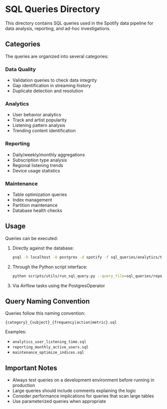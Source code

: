 # SQL Queries Directory

This directory contains SQL queries used in the Spotify data pipeline for data analysis, reporting, and ad-hoc investigations.

## Categories

The queries are organized into several categories:

### Data Quality
- Validation queries to check data integrity
- Gap identification in streaming history
- Duplicate detection and resolution

### Analytics
- User behavior analytics
- Track and artist popularity
- Listening pattern analysis
- Trending content identification

### Reporting
- Daily/weekly/monthly aggregations
- Subscription type analysis
- Regional listening trends
- Device usage statistics

### Maintenance
- Table optimization queries
- Index management
- Partition maintenance
- Database health checks

## Usage

Queries can be executed:

1. Directly against the database:
   ```bash
   psql -h localhost -U postgres -d spotify -f sql_queries/analytics/top_tracks.sql
   ```

2. Through the Python script interface:
   ```bash
   python scripts/utils/run_sql_query.py --query_file=sql_queries/reporting/monthly_report.sql
   ```

3. Via Airflow tasks using the PostgresOperator

## Query Naming Convention

Queries follow this naming convention:
```
{category}_{subject}_{frequency|action|metric}.sql
```

Examples:
- `analytics_user_listening_time.sql`
- `reporting_monthly_active_users.sql`
- `maintenance_optimize_indices.sql`

## Important Notes

- Always test queries on a development environment before running in production
- Large queries should include comments explaining the logic
- Consider performance implications for queries that scan large tables
- Use parameterized queries when appropriate 